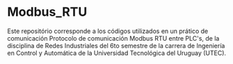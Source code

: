 # Modbus_RTU
Este repositório corresponde a los códigos utilizados en un prático de comunicación Protocolo de comunicación Modbus RTU entre PLC's, de la disciplina de Redes Industriales del 6to semestre de la carrera de Ingeniería en Control y Automática de la Universidad Tecnológica del Uruguay (UTEC).
